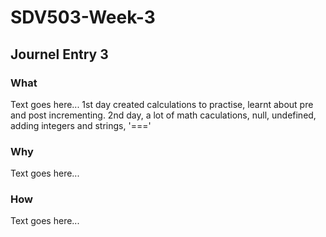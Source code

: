 # SDV503-Week-3

## Journel Entry 3

### What

Text goes here... 1st day created calculations to practise, learnt about pre and post incrementing.
2nd day, a lot of math caculations, null, undefined, adding integers and strings, '==='

### Why

Text goes here...

### How

Text goes here...
